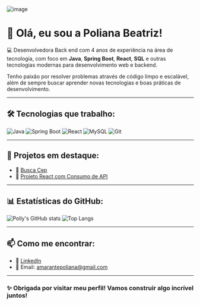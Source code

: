 ![image](https://github.com/user-attachments/assets/827a6f24-0bca-44cf-81e9-1d7a53a7f228)


# 👋 Olá, eu sou a Poliana Beatriz!

💻 Desenvolvedora Back end com 4 anos de experiência na área de tecnologia, com foco em **Java**, **Spring Boot**, **React**, **SQL** e outras tecnologias modernas para desenvolvimento web e backend.

Tenho paixão por resolver problemas através de código limpo e escalável, além de sempre buscar aprender novas tecnologias e boas práticas de desenvolvimento.

---

## 🛠️ Tecnologias que trabalho:

![Java](https://img.shields.io/badge/Java-ED8B00?style=for-the-badge&logo=java&logoColor=white)
![Spring Boot](https://img.shields.io/badge/Spring%20Boot-6DB33F?style=for-the-badge&logo=spring-boot&logoColor=white)
![React](https://img.shields.io/badge/React-20232A?style=for-the-badge&logo=react&logoColor=61DAFB)
![MySQL](https://img.shields.io/badge/MySQL-00758F?style=for-the-badge&logo=mysql&logoColor=white)
![Git](https://img.shields.io/badge/Git-F05032?style=for-the-badge&logo=git&logoColor=white)


---

## 🚀 Projetos em destaque:

- 🔗 [Busca Cep](https://github.com/POLLY1515/DsViaCep)
- 🔗 [Projeto React com Consumo de API](https://github.com/POLLY1515/Projeto-React-API)


---

## 📊 Estatísticas do GitHub:

![Polly's GitHub stats](https://github-readme-stats.vercel.app/api?username=POLLY1515&show_icons=true&theme=dracula)
![Top Langs](https://github-readme-stats.vercel.app/api/top-langs/?username=POLLY1515&layout=compact&theme=dracula)

---

## 📫 Como me encontrar:

- 💼 [LinkedIn](https://www.linkedin.com/in/poliana-amarante/)
- 📧 Email: amarantepoliana@gmail.com

---

### ✨ Obrigada por visitar meu perfil! Vamos construir algo incrível juntos!











  
